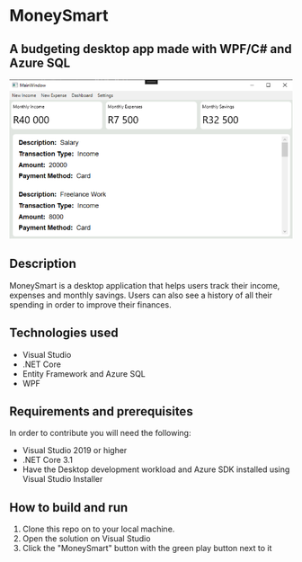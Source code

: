 # MoneySmart

## A budgeting desktop app made with WPF/C# and Azure SQL
![MoneySmart Main Dashboard](Images/MoneySmart%20MainWindow.png)

## Description
MoneySmart is a desktop application that helps users track their income, expenses and monthly savings. Users can also see a history of all their spending in order
to improve their finances.

## Technologies used
* Visual Studio
* .NET Core
* Entity Framework and Azure SQL
* WPF

## Requirements and prerequisites
In order to contribute you will need the following:
- Visual Studio 2019 or higher
- .NET Core 3.1
- Have the Desktop development workload and Azure SDK installed using Visual Studio Installer

## How to build and run
1. Clone this repo on to your local machine.
1. Open the solution on Visual Studio
1. Click the "MoneySmart" button with the green play button next to it
